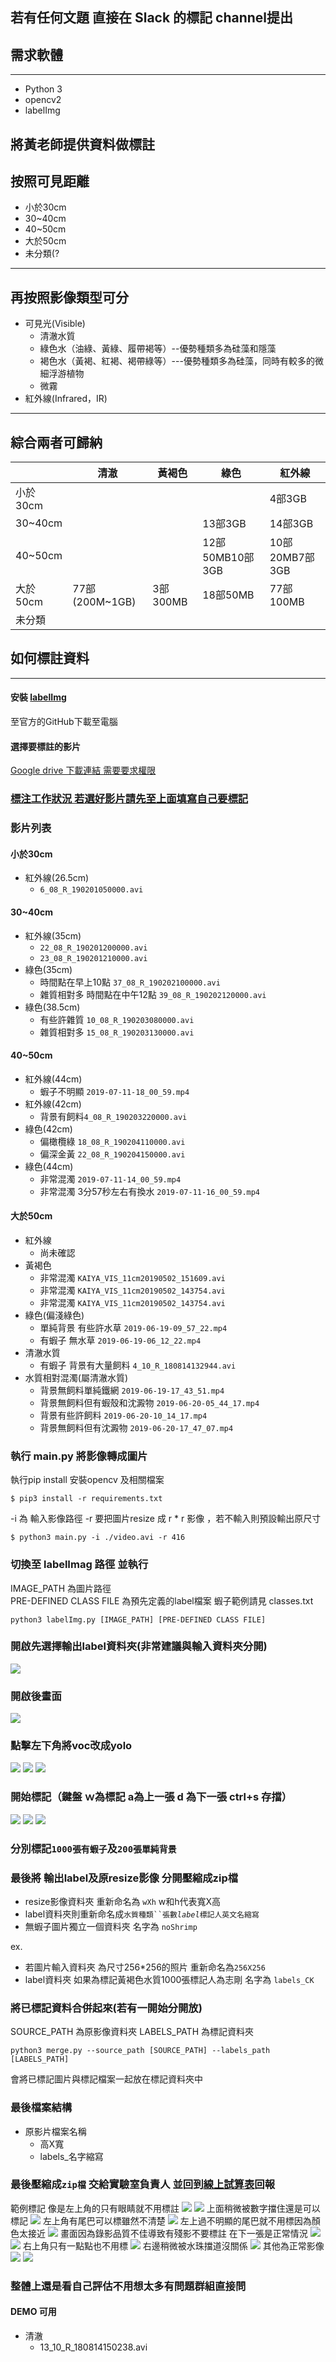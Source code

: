 ## 若有任何文題 直接在 Slack 的標記 channel提出
## 需求軟體
---
- Python 3
- opencv2
- labelImg

將黃老師提供資料做標註
----------------
## 按照可見距離
- 小於30cm
- 30~40cm
- 40~50cm
- 大於50cm
- 未分類(?
------
## 再按照影像類型可分  
- 可見光(Visible)
  - 清澈水質
  - 綠色水（油綠、黃綠、履帶褐等）--優勢種類多為硅藻和隱藻
  -  褐色水（黃褐、紅褐、褐帶綠等）---優勢種類多為硅藻，同時有較多的微細浮游植物
  - 微霧
- 紅外線(Infrared，IR)

--------
## 綜合兩者可歸納
|          | 清澈           | 黃褐色   | 綠色            | 紅外線         |
|----------|----------------|----------|-----------------|----------------|
| 小於30cm |                |          |                 | 4部3GB         |
| 30~40cm  |                |          | 13部3GB         | 14部3GB        |
| 40~50cm  |                |          | 12部50MB10部3GB | 10部20MB7部3GB |
| 大於50cm | 77部(200M~1GB) | 3部300MB | 18部50MB        | 77部100MB      |
| 未分類   |                |          |                 |                |

## 如何標註資料
-------------------
#### 安裝 [labelImg](https://github.com/tzutalin/labelImg)
至官方的GitHub下載至電腦
#### 選擇要標註的影片
[Google drive 下載連結 需要要求權限](https://drive.google.com/drive/u/2/folders/17Q1iPxzFqPdqgBEmM-UsBOuUG3jNJzlz)
####
### [標注工作狀況 若選好影片請先至上面填寫自己要標記](https://docs.google.com/spreadsheets/d/1HCeAVAgSzXgvFgp8n0pveacWBxs7ugrcq120C-VNq1Q)
### 影片列表
#### 小於30cm
 - 紅外線(26.5cm)
   - `6_08_R_190201050000.avi`
#### 30~40cm
 - 紅外線(35cm)
   - `22_08_R_190201200000.avi`
   - `23_08_R_190201210000.avi`
 - 綠色(35cm) 
   - 時間點在早上10點 `37_08_R_190202100000.avi`
   - 雜質相對多 時間點在中午12點 `39_08_R_190202120000.avi`
 - 綠色(38.5cm) 
   - 有些許雜質 `10_08_R_190203080000.avi`
   - 雜質相對多 `15_08_R_190203130000.avi`
#### 40~50cm
 - 紅外線(44cm)
   - 蝦子不明顯 `2019-07-11-18_00_59.mp4`
 - 紅外線(42cm) 
   - 背景有飼料`4_08_R_190203220000.avi`
 - 綠色(42cm)
   - 偏橄欖綠 `18_08_R_190204110000.avi`
   - 偏深金黃 `22_08_R_190204150000.avi`
 - 綠色(44cm)
   - 非常混濁 `2019-07-11-14_00_59.mp4`
   - 非常混濁 3分57秒左右有換水 `2019-07-11-16_00_59.mp4`
#### 大於50cm 
 - 紅外線
    - 尚未確認
 - 黃褐色
    - 非常混濁 `KAIYA_VIS_11cm20190502_151609.avi`
    - 非常混濁 `KAIYA_VIS_11cm20190502_143754.avi`
    - 非常混濁 `KAIYA_VIS_11cm20190502_143754.avi`
 - 綠色(偏淺綠色)
    - 單純背景 有些許水草 `2019-06-19-09_57_22.mp4`
    - 有蝦子 無水草 `2019-06-19-06_12_22.mp4`
 - 清澈水質
    - 有蝦子 背景有大量飼料 `4_10_R_180814132944.avi`
 - 水質相對混濁(屬清澈水質)
    - 背景無飼料單純鐵網 `2019-06-19-17_43_51.mp4`
    - 背景無飼料但有蝦殼和沈澱物 `2019-06-20-05_44_17.mp4`
    - 背景有些許飼料 `2019-06-20-10_14_17.mp4`
    - 背景無飼料但有沈澱物 `2019-06-20-17_47_07.mp4`

### 執行 main.py 將影像轉成圖片
執行pip install 安裝opencv 及相關檔案
```console
$ pip3 install -r requirements.txt
```
 -i 為 輸入影像路徑 -r 要把圖片resize 成 r * r 影像 ，若不輸入則預設輸出原尺寸
```console
$ python3 main.py -i ./video.avi -r 416 
```
### 切換至 labelImag 路徑 並執行
IMAGE_PATH 為圖片路徑  
PRE-DEFINED CLASS FILE 為預先定義的label檔案 蝦子範例請見 classes.txt
```console
python3 labelImg.py [IMAGE_PATH] [PRE-DEFINED CLASS FILE]
```
### 開啟先選擇輸出label資料夾(非常建議與輸入資料夾分開)
![](./figs/labelImg3.png)
### 開啟後畫面
![](./figs/labelImg2.png)
### 點擊左下角將voc改成yolo
![](./figs/labelImg8.png)
![](./figs/labelImg1.png)
![](./figs/labelImg7.png)
### 開始標記（鍵盤 ｗ為標記 a為上一張 d 為下一張 ctrl+s 存擋）
![](./figs/labelImg4.png)
![](./figs/labelImg5.png)
![](./figs/labelImg6.png)
### 分別標記`1000張有蝦子`及`200張單純背景`
### 最後將 輸出label及原resize影像 分開壓縮成zip檔
- resize影像資料夾 重新命名為 `wXh` w和h代表寬X高  
- label資料夾則重新命名成`水質種類``張數`_`label`_`標記人英文名縮寫`
- 無蝦子圖片獨立一個資料夾 名字為 `noShrimp`

ex.   
- 若圖片輸入資料夾 為尺寸256*256的照片 重新命名為`256X256`  
- label資料夾 如果為標記黃褐色水質1000張標記人為志剛 名字為 `labels_CK`
### 將已標記資料合併起來(若有一開始分開放)
SOURCE_PATH 為原影像資料夾 LABELS_PATH 為標記資料夾

```console
python3 merge.py --source_path [SOURCE_PATH] --labels_path [LABELS_PATH]
```

 會將已標記圖片與標記檔案一起放在標記資料夾中

### 最後檔案結構
- 原影片檔案名稱
   - 高X寬
   - labels_名字縮寫
### 最後壓縮成`zip檔` 交給實驗室負責人  並回到[線上試算表](https://docs.google.com/spreadsheets/d/1HCeAVAgSzXgvFgp8n0pveacWBxs7ugrcq120C-VNq1Q)回報

範例標記
像是左上角的只有眼睛就不用標註
![](./figs/exampleLabels1.png)
![](./figs/exampleLabels2.png)
上面稍微被數字擋住還是可以標記
![](./figs/exampleLabels3.png)
左上角有尾巴可以標雖然不清楚
![](./figs/exampleLabels4.png)
左上過不明顯的尾巴就不用標因為顏色太接近
![](./figs/exampleLabels5.png)
畫面因為錄影品質不佳導致有殘影不要標註 在下一張是正常情況
![](./figs/exampleLabels6.png)
![](./figs/exampleLabels7.png)
右上角只有一點點也不用標
![](./figs/exampleLabels11.png)
右邊稍微被水珠擋道沒關係
![](./figs/exampleLabels10.png)
其他為正常影像
![](./figs/exampleLabels8.png)
![](./figs/exampleLabels9.png)

### 整體上還是看自己評估不用想太多有問題群組直接問

#### DEMO 可用
 - 清澈
    - 13_10_R_180814150238.avi

